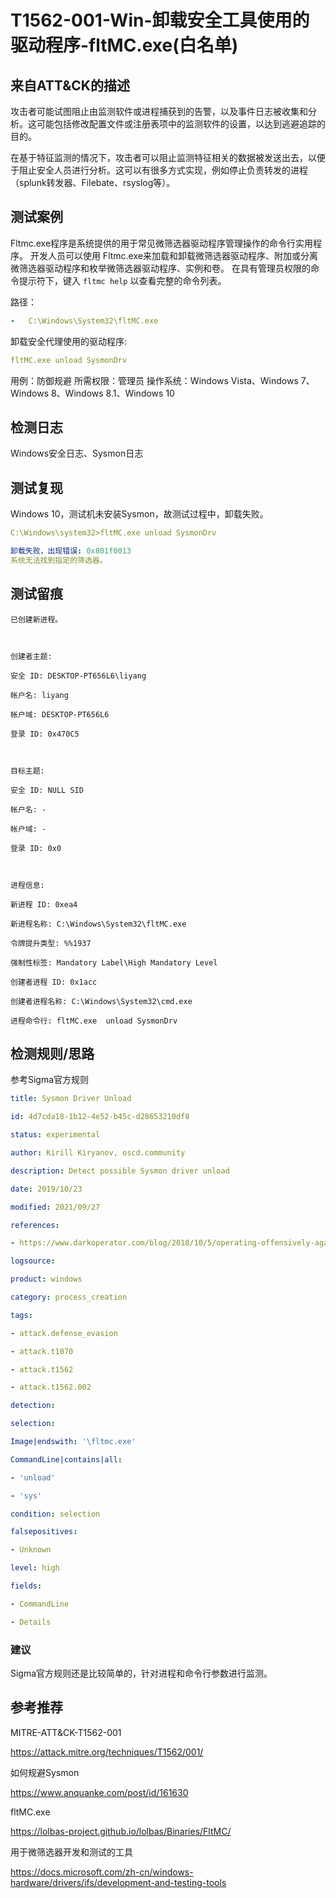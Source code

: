 # T1562-001-Win-卸载安全工具使用的驱动程序-fltMC.exe(白名单)

## 来自ATT&CK的描述

攻击者可能试图阻止由监测软件或进程捕获到的告警，以及事件日志被收集和分析。这可能包括修改配置文件或注册表项中的监测软件的设置，以达到逃避追踪的目的。

在基于特征监测的情况下，攻击者可以阻止监测特征相关的数据被发送出去，以便于阻止安全人员进行分析。这可以有很多方式实现，例如停止负责转发的进程（splunk转发器、Filebate、rsyslog等）。

## 测试案例

Fltmc.exe程序是系统提供的用于常见微筛选器驱动程序管理操作的命令行实用程序。 开发人员可以使用 Fltmc.exe来加载和卸载微筛选器驱动程序、附加或分离微筛选器驱动程序和枚举微筛选器驱动程序、实例和卷。 在具有管理员权限的命令提示符下，键入 `fltmc help` 以查看完整的命令列表。

路径：

```yml
-   C:\Windows\System32\fltMC.exe
```

卸载安全代理使用的驱动程序:

```yml
fltMC.exe unload SysmonDrv
```

用例：防御规避
所需权限：管理员
操作系统：Windows Vista、Windows 7、Windows 8、Windows 8.1、Windows 10

## 检测日志

Windows安全日志、Sysmon日志

## 测试复现

Windows 10，测试机未安装Sysmon，故测试过程中，卸载失败。

```yml
C:\Windows\system32>fltMC.exe unload SysmonDrv

卸载失败，出现错误: 0x801f0013
系统无法找到指定的筛选器。
```

## 测试留痕

```log
已创建新进程。

  

创建者主题:

安全 ID: DESKTOP-PT656L6\liyang

帐户名: liyang

帐户域: DESKTOP-PT656L6

登录 ID: 0x470C5

  

目标主题:

安全 ID: NULL SID

帐户名: -

帐户域: -

登录 ID: 0x0

  

进程信息:

新进程 ID: 0xea4

新进程名称: C:\Windows\System32\fltMC.exe

令牌提升类型: %%1937

强制性标签: Mandatory Label\High Mandatory Level

创建者进程 ID: 0x1acc

创建者进程名称: C:\Windows\System32\cmd.exe

进程命令行: fltMC.exe  unload SysmonDrv
```

## 检测规则/思路

参考Sigma官方规则

```yml
title: Sysmon Driver Unload

id: 4d7cda18-1b12-4e52-b45c-d28653210df8

status: experimental

author: Kirill Kiryanov, oscd.community

description: Detect possible Sysmon driver unload

date: 2019/10/23

modified: 2021/09/27

references:

- https://www.darkoperator.com/blog/2018/10/5/operating-offensively-against-sysmon

logsource:

product: windows

category: process_creation

tags:

- attack.defense_evasion

- attack.t1070

- attack.t1562

- attack.t1562.002

detection:

selection:

Image|endswith: '\fltmc.exe'

CommandLine|contains|all:

- 'unload'

- 'sys'

condition: selection

falsepositives:

- Unknown

level: high

fields:

- CommandLine

- Details
```

### 建议

Sigma官方规则还是比较简单的，针对进程和命令行参数进行监测。

## 参考推荐

MITRE-ATT&CK-T1562-001

<https://attack.mitre.org/techniques/T1562/001/>

如何规避Sysmon

<https://www.anquanke.com/post/id/161630>

fltMC.exe

<https://lolbas-project.github.io/lolbas/Binaries/FltMC/>

用于微筛选器开发和测试的工具

<https://docs.microsoft.com/zh-cn/windows-hardware/drivers/ifs/development-and-testing-tools>
